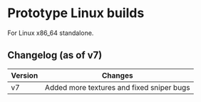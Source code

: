# Prototype Linux builds

For Linux x86_64 standalone.

## Changelog (as of v7)

Version | Changes
------- | -------
v7 | Added more textures and fixed sniper bugs
